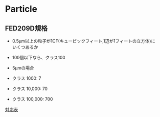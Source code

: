 # Particle

## FED209D規格

* 0.5μm以上の粒子が1CF(キュービックフィート,1辺が1フィートの立方体)にいくつあるか
* 100個以下なら、クラス100

* 5μmの場合
* クラス 1000: 7
* クラス 10,000: 70
* クラス 100,000: 700

[対応表](https://www.csc-biz.com/information/fedstd209.htm)
